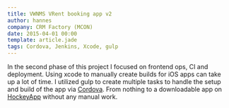 ```yaml
---
title: VWNMS VRent booking app v2
author: hannes
company: CRM Factory (MCON)
date: 2015-04-01 00:00
template: article.jade
tags: Cordova, Jenkins, Xcode, gulp
---
```


In the second phase of this project I focused on frontend ops, CI and deployment. Using xcode to manually create builds for iOS apps can take up a lot of time. I utilized gulp to create multiple tasks to handle the setup and build of the app via [Cordova][1]. From nothing to a downloadable app on [HockeyApp][2] without any manual work.

[1]: https://cordova.apache.org
[2]: http://hockeyapp.net
